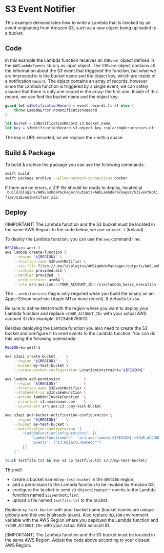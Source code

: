 # S3 Event Notifier

This example demonstrates how to write a Lambda that is invoked by an event originating from Amazon S3, such as a new object being uploaded to a bucket.

## Code

In this example the Lambda function receives an `S3Event` object defined in the `AWSLambdaEvents` library as input object. The `S3Event` object contains all the information about the S3 event that triggered the function, but what we are interested in is the bucket name and the object key, which are inside of a notification `Record`. The object contains an array of records, however since the Lambda function is triggered by a single event, we can safely assume that there is only one record in the array: the first one. Inside of this record, we can find the bucket name and the object key:

```swift
guard let s3NotificationRecord = event.records.first else {
    throw LambdaError.noNotificationRecord
}

let bucket = s3NotificationRecord.s3.bucket.name
let key = s3NotificationRecord.s3.object.key.replacingOccurrences(of: "+", with: " ")
```

The key is URL encoded, so we replace the `+` with a space.

## Build & Package 

To build & archive the package you can use the following commands:

```bash
swift build
swift package archive --allow-network-connections docker
```

If there are no errors, a ZIP file should be ready to deploy, located at `.build/plugins/AWSLambdaPackager/outputs/AWSLambdaPackager/S3EventNotifier/S3EventNotifier.zip`.

## Deploy

[!IMPORTANT]
The Lambda function and the S3 bucket must be located in the same AWS Region. In the code below, we use `eu-west-1` (Ireland). 

To deploy the Lambda function, you can use the `aws` command line:

```bash
REGION=eu-west-1
aws lambda create-function \
    --region "${REGION}" \
    --function-name S3EventNotifier \
    --zip-file fileb://.build/plugins/AWSLambdaPackager/outputs/AWSLambdaPackager/S3EventNotifier/S3EventNotifier.zip \
    --runtime provided.al2 \
    --handler provided  \
    --architectures arm64 \
    --role arn:aws:iam::<YOUR_ACCOUNT_ID>:role/lambda_basic_execution
```

The `--architectures` flag is only required when you build the binary on an Apple Silicon machine (Apple M1 or more recent). It defaults to `x64`.

Be sure to define `REGION` with the region where you want to deploy your Lambda function and replace `<YOUR_ACCOUNT_ID>` with your actual AWS account ID (for example: 012345678901).

Besides deploying the Lambda function you also need to create the S3 bucket and configure it to send events to the Lambda function. You can do this using the following commands:

```bash
REGION=eu-west-1

aws s3api create-bucket     \
    --region "${REGION}"    \
    --bucket my-test-bucket \
    --create-bucket-configuration LocationConstraint="${REGION}"

aws lambda add-permission           \
    --region "${REGION}"            \
    --function-name S3EventNotifier \
    --statement-id S3InvokeFunction \
    --action lambda:InvokeFunction  \
    --principal s3.amazonaws.com    \
    --source-arn arn:aws:s3:::my-test-bucket

aws s3api put-bucket-notification-configuration \
    --region "${REGION}"    \
    --bucket my-test-bucket \
    --notification-configuration '{
        "LambdaFunctionConfigurations": [{
            "LambdaFunctionArn": "arn:aws:lambda:${REGION}:<YOUR_ACCOUNT_ID>:function:S3EventNotifier",
            "Events": ["s3:ObjectCreated:*"]
        }]
    }'

touch testfile.txt && aws s3 cp testfile.txt s3://my-test-bucket/
```

This will:
 - create a bucket named `my-test-bucket` in the `$REGION` region;
 - add a permission to the Lambda function to be invoked by Amazon S3;
 - configure the bucket to send `s3:ObjectCreated:*` events to the Lambda function named `S3EventNotifier`;
 - upload a file named `testfile.txt` to the bucket.

Replace `my-test-bucket` with your bucket name (bucket names are unique globaly and this one is already taken). Also replace `REGION` environment variable with the AWS Region where you deployed the Lambda function and `<YOUR_ACCOUNT_ID>` with your actual AWS account ID.

[!IMPORTANT]
The Lambda function and the S3 bucket must be located in the same AWS Region. Adjust the code above according to your closest AWS Region.